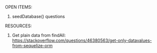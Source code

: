 
OPEN ITEMS:
1. seedDatabase() questions


RESOURCES:
1. Get plain data from findAll: https://stackoverflow.com/questions/46380563/get-only-datavalues-from-sequelize-orm